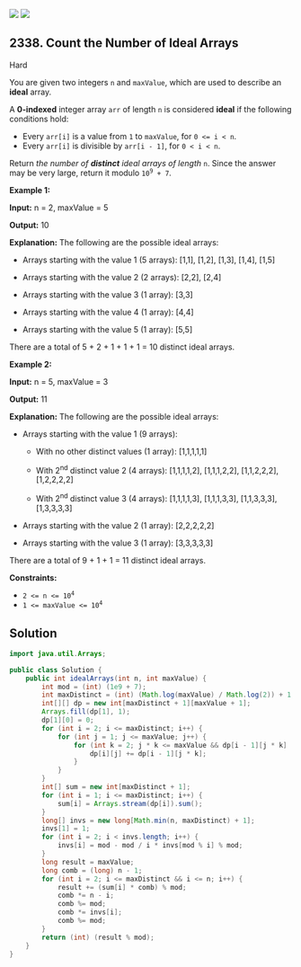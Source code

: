 [![](https://img.shields.io/github/stars/javadev/LeetCode-in-Java?label=Stars&style=flat-square)](https://github.com/javadev/LeetCode-in-Java)
[![](https://img.shields.io/github/forks/javadev/LeetCode-in-Java?label=Fork%20me%20on%20GitHub%20&style=flat-square)](https://github.com/javadev/LeetCode-in-Java/fork)

## 2338\. Count the Number of Ideal Arrays

Hard

You are given two integers `n` and `maxValue`, which are used to describe an **ideal** array.

A **0-indexed** integer array `arr` of length `n` is considered **ideal** if the following conditions hold:

*   Every `arr[i]` is a value from `1` to `maxValue`, for `0 <= i < n`.
*   Every `arr[i]` is divisible by `arr[i - 1]`, for `0 < i < n`.

Return _the number of **distinct** ideal arrays of length_ `n`. Since the answer may be very large, return it modulo <code>10<sup>9</sup> + 7</code>.

**Example 1:**

**Input:** n = 2, maxValue = 5

**Output:** 10

**Explanation:** The following are the possible ideal arrays:

- Arrays starting with the value 1 (5 arrays): [1,1], [1,2], [1,3], [1,4], [1,5]

- Arrays starting with the value 2 (2 arrays): [2,2], [2,4]

- Arrays starting with the value 3 (1 array): [3,3]

- Arrays starting with the value 4 (1 array): [4,4]

- Arrays starting with the value 5 (1 array): [5,5]

There are a total of 5 + 2 + 1 + 1 + 1 = 10 distinct ideal arrays. 

**Example 2:**

**Input:** n = 5, maxValue = 3

**Output:** 11

**Explanation:** The following are the possible ideal arrays:

- Arrays starting with the value 1 (9 arrays):

   - With no other distinct values (1 array): [1,1,1,1,1]

   - With 2<sup>nd</sup> distinct value 2 (4 arrays): [1,1,1,1,2], [1,1,1,2,2], [1,1,2,2,2], [1,2,2,2,2]
   
   - With 2<sup>nd</sup> distinct value 3 (4 arrays): [1,1,1,1,3], [1,1,1,3,3], [1,1,3,3,3], [1,3,3,3,3]
   
- Arrays starting with the value 2 (1 array): [2,2,2,2,2]

- Arrays starting with the value 3 (1 array): [3,3,3,3,3]

There are a total of 9 + 1 + 1 = 11 distinct ideal arrays. 

**Constraints:**

*   <code>2 <= n <= 10<sup>4</sup></code>
*   <code>1 <= maxValue <= 10<sup>4</sup></code>

## Solution

```java
import java.util.Arrays;

public class Solution {
    public int idealArrays(int n, int maxValue) {
        int mod = (int) (1e9 + 7);
        int maxDistinct = (int) (Math.log(maxValue) / Math.log(2)) + 1;
        int[][] dp = new int[maxDistinct + 1][maxValue + 1];
        Arrays.fill(dp[1], 1);
        dp[1][0] = 0;
        for (int i = 2; i <= maxDistinct; i++) {
            for (int j = 1; j <= maxValue; j++) {
                for (int k = 2; j * k <= maxValue && dp[i - 1][j * k] != 0; k++) {
                    dp[i][j] += dp[i - 1][j * k];
                }
            }
        }
        int[] sum = new int[maxDistinct + 1];
        for (int i = 1; i <= maxDistinct; i++) {
            sum[i] = Arrays.stream(dp[i]).sum();
        }
        long[] invs = new long[Math.min(n, maxDistinct) + 1];
        invs[1] = 1;
        for (int i = 2; i < invs.length; i++) {
            invs[i] = mod - mod / i * invs[mod % i] % mod;
        }
        long result = maxValue;
        long comb = (long) n - 1;
        for (int i = 2; i <= maxDistinct && i <= n; i++) {
            result += (sum[i] * comb) % mod;
            comb *= n - i;
            comb %= mod;
            comb *= invs[i];
            comb %= mod;
        }
        return (int) (result % mod);
    }
}
```
